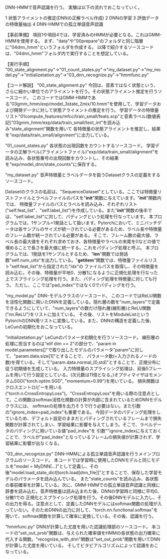 DNN-HMMで音声認識を行う。
実験は以下の流れでおこなっていく。

1 状態アライメントの推定(DNNの正解ラベル作成)
2 DNNの学習
3 評価データの特徴量抽出
4 DNN-HMMでの孤立単語音声認識


【事前準備】
項目1や項目4では、学習済みのHMMが必要となる。これはGMM-HMMを使用する。
まず、"data"や"00prepare"のフォルダと同じ階層に"04dnn_hmm"というフォルダを作成する。
以降で紹介するソースコードは、"04dnn_hmm"フォルダ内で実行することを想定している。


【実行手順】
"00_state_alignment.py"→"01_count_states.py"→"my_dataset.py"→"my_model.py"→"initializetation.py"→"03_dnn_recognize.py"→"hmmfunc.py"


【コード解説】
"00_state_alignment.py"
今回は、音素ではなく状態という、さらに細かい単位でのアライメントを行う。その状態アライメント推定を行うソースコード。
このコードではGMM-HMMである"03gmm_hmm/exp/model_3state_2mix/10.hmm"を使用して、学習データおよび開発データに対して状態アライメントの推定を行う。
学習データの特徴量リスト"01compute_features/mfcc/train_small/feats.scp"と音素ラベル(数値表記)"03gmm_hmm/exp/data/train_small/text_int"を読み込み"state_alignment"関数を用いて
各特徴量の状態アライメントを推定し、結果を"exp/data/train_small/alignment"に出力している。


"01_count_states.py"
各状態の出現回数をカウントするソースコード。
学習データの正解ラベル(アライメントファイル)"exp/data/train_small/alignment"を読み込み、各状態番号の出現回数をカウントし、その結果を"exp/model_dnn/state_counts"に保存する。


"my_dataset.py"
音声特徴量とラベルデータを扱うDatasetクラスの定義をするソースコード。

Datasetのクラスの名前は、"SequenceDataset"としている。ここでは特徴量リストファイルとラベルファイルのパスを"__init__"関数に与えています。"__init__"関数内では、
特徴量ファイルのパスとラベルを読み込み、それぞれリスト("self.feat_list"、"self.label_list")を作成している。また"__init__"関数の後半では、"self.label_list"に対して、パディングという処理を行なっています。
本プログラムでは、1サンプル=1発話として扱います。Pytorchにおいて、ミニバッチデータは各サンプルのサイズが統一されている必要があるため、ラベル長や特徴量のフレーム数が統一されている必要がある。
そこで、フレーム数の最大値、ラベル長の最大値をそれぞれ求めておき、各特徴量やラベルの末尾を0などの値で埋めることで長さを最大値に統一する。これをパディング処理と呼ぶ。
本プログラムでは、1発話を1サンプルとするため、"__len__"関数では発話数"self.num_utts"を出力している。"__getitem__"関数では、特徴量ファイルリスト"self.feat_list"から指定された"idx"の
ファイルパスを取得し、その特徴量を読み込む。その後、特徴量が平地0、分散1になるように正規化処理を行なった上でスプライシング処理を行う。また、パディング処理を特徴量に対しても行う。
ただし、ここでは"pad_index"ではなく0でパディングを行う。


"my_model.py"
DNN-モデルクラスのソースコード。
このコードではReLU関数を活性化関数に用いたDNNを定義している。隠れ層の数を"num_layers"で定義できるようにしていて、"num_layers"の数だけ隠れ層(線形層)とReLU関数("nn.ReLU")をリストに加えている。
その後、リストをModuleListというPytorchのDNN用リストに変換している。また、DNNの構造を定義した後、LeCunの初期化をおこなっている。


"initializetation.py"
LeCunのパラメータ初期化を行うソースコード。
線形層の処理に担当するのは"elif dim == 2"の部分で、"param in model.parameters[]"で取り出したモデルのパラメータ"param"に対して、"param.data.size[1]"とすることで、
パラメータ数(=入力されるノードの数)を得ている。そして"param.data.normal_[0,std]"とすることで、正規分布に従う初期値を生成している。
入力特徴量のスプライシング処理は、前後5フレームを用いて行う設定としている。(次元数は11倍となる。)オプティマイザはモメンタムSGD("torch.optim.SGD", "momentum=0.99")を用いている。
損失関数はクロスエントロピーを用いる("torch.n.CrossEntropyLoss")。"CrossEntropyLoss"を用いる際の注意点として。この関数はsoftmax活性化関数の計算が内部に含まれているためDNNモデルクラスには、
softmaxの処理を出力そうで行う必要はない。また引数の"ignore_index=pad_index"も重要である。
今回データのパディング処理をしているため、デフォルト設定のままだとパディングされているフレームまで損失関数が計算されてしまい、学習結果に影響を与えてしまう。そこで、ラベルデータのパディングに用いている値"pad_index"を
引数""ignore_indexに与えておくことで、ラベルが"pad_index"となっているフレームの損失値が計算されず、学習結果に影響が出なくなる。


"03_dnn_recognize.py"
DNN-HMMによる孤立単語音声認識を行うメインプログラムのソースコード。
本コードでは学習時に使用したDNNモデルと同じモデルを"model = MyDNN[...]"として定義し、その後"model.load_state_dict[torch.load[dnn_file]]"とすることで、保存した学習モデルのパラメータを読み込んでいる。
また"state_counts"を読み込み、各状態の事前確率を計算している。次に、GMM-HMMでの孤立単語音声認識と同様に辞書を読み込む。音声特徴量は読み込まれた後、DNNの学習時と同様に平均0、分散1での
正規化とスプライシング処理を行う。その後DNNモデルに入力し、その出力を得る。注意点として、定義したDNNモデルにはsoftmax関数の処理が入っていない。そのためDNNの出力に対して、"torch.nn.functional.softmax"を
用いて、softmax関数を計算して確率に変換している。その後、認識を行う。


"hmmfunc.py"
DNNが計算した尤度を用いた認識処理部のソースコード。
本コードの"set_out_prob"関数は、与えられた確率値をHMMの各状態の出力確率に代入する関数。"recognize_with_dnn"関数は"set_out_prob"関数を用いてDNNが計算した尤度を用いている。
そしてビタビアルゴリズムによって認識をおこなっている。
